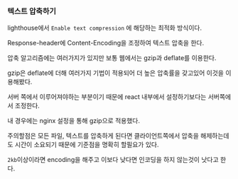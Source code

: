 ### 텍스트 압축하기

lighthouse에서 ```Enable text compression``` 에 해당하는 최적화 방식이다.

Response-header에 Content-Encoding을 조정하여 텍스트 압축을 한다.

압축 알고리즘에는 여러가지가 있지만 보통 웹에서는 gzip과 deflate를 이용한다.

gzip은 deflate에 더해 여러가지 기법이 적용되어 더 높은 압축률을 갖고있어 이것을 이용해봤다.

서버 쪽에서 이루어져야하는 부분이기 때문에 react 내부에서 설정하기보다는 서버쪽에서 조정한다.

내 경우에는 nginx 설정을 통해 gzip으로 적용했다.

주의할점은 모든 파일, 텍스트를 압축하게 된다면 클라이언트쪽에서 압축을 해제하는데도 시간이 소요되기 때문에 기준점을 명확히 할필요가 있다.

`2kb`이상이라면 encoding을 해주고 이보다 낮다면 인코딩을 하지 않는것이 낫다고 한다.